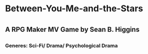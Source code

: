 <h1>Between-You-Me-and-the-Stars<h1>
<h2>A RPG Maker MV Game by Sean B. Higgins<h2>
<h3>Generes: Sci-Fi/ Drama/ Psychological Drama<h3>
